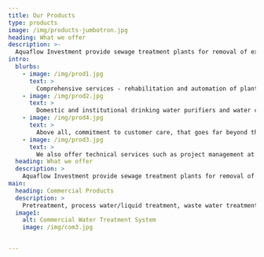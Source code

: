 ```yaml
---
title: Our Products
type: products
image: /img/products-jumbotron.jpg
heading: What we offer
description: >-
  Aquaflow Investment provide sewage treatment plants for removal of excessive fluoride, arsenic, iron and nitrates from water. These along with disinfection systems have been adapted to rural needs.
intro:
  blurbs:
    - image: /img/prod1.jpg
      text: >
        Comprehensive services - rehabilitation and automation of plant, BOT/Lease, O&M, consultancy, operator training, design engineering and project management.
    - image: /img/prod2.jpg
      text: >
        Domestic and institutional drinking water purifiers and water conditioners; central drinking water treatment systems.
    - image: /img/prod4.jpg
      text: >
        Above all, commitment to customer care, that goes far beyond the sale. Technical service support is a key component of our solutions. 
    - image: /img/prod3.jpg
      text: >
        We also offer technical services such as project management at site, design, erection and commissioning, operation & maintenance of plant and supply of spares.
  heading: What we offer
  description: >
    Aquaflow Investment provide sewage treatment plants for removal of excessive fluoride, arsenic, iron and nitrates from water. These along with disinfection systems have been adapted to rural needs.
main:
  heading: Commercial Products
  description: >
    Pretreatment, process water/liquid treatment, waste water treatment, water recycle and product recovery using various physico-chemical processes for settling, clarification, filtration, and disinfection, membrane and technology.
  image1:
    alt: Commercial Water Treatment System
    image: /img/com3.jpg


---
```


